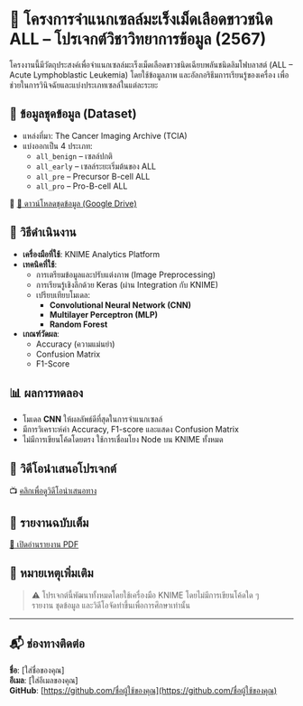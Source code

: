 # 🧬 โครงการจำแนกเซลล์มะเร็งเม็ดเลือดขาวชนิด ALL – โปรเจกต์วิชาวิทยาการข้อมูล (2567)

โครงงานนี้มีวัตถุประสงค์เพื่อจำแนกเซลล์มะเร็งเม็ดเลือดขาวชนิดเฉียบพลันชนิดลิมโฟบลาสต์ (ALL – Acute Lymphoblastic Leukemia) โดยใช้ข้อมูลภาพ และอัลกอริธึมการเรียนรู้ของเครื่อง เพื่อช่วยในการวินิจฉัยและแบ่งประเภทเซลล์ในแต่ละระยะ

## 📁 ข้อมูลชุดข้อมูล (Dataset)

- แหล่งที่มา: The Cancer Imaging Archive (TCIA)
- แบ่งออกเป็น 4 ประเภท:
  - `all_benign` – เซลล์ปกติ
  - `all_early` – เซลล์ระยะเริ่มต้นของ ALL
  - `all_pre` – Precursor B-cell ALL
  - `all_pro` – Pro-B-cell ALL

🔗 [📂 ดาวน์โหลดชุดข้อมูล (Google Drive)](https://your-google-drive-link)

## 🧪 วิธีดำเนินงาน

- **เครื่องมือที่ใช้**: KNIME Analytics Platform
- **เทคนิคที่ใช้**:
  - การเตรียมข้อมูลและปรับแต่งภาพ (Image Preprocessing)
  - การเรียนรู้เชิงลึกด้วย Keras (ผ่าน Integration กับ KNIME)
  - เปรียบเทียบโมเดล:
    - **Convolutional Neural Network (CNN)**
    - **Multilayer Perceptron (MLP)**
    - **Random Forest**
- **เกณฑ์วัดผล**:
  - Accuracy (ความแม่นยำ)
  - Confusion Matrix
  - F1-Score

## 📊 ผลการทดลอง

- โมเดล **CNN** ให้ผลลัพธ์ดีที่สุดในการจำแนกเซลล์
- มีการวิเคราะห์ค่า Accuracy, F1-score และแสดง Confusion Matrix
- ไม่มีการเขียนโค้ดโดยตรง ใช้การเชื่อมโยง Node บน KNIME ทั้งหมด

## 🎥 วิดีโอนำเสนอโปรเจกต์

📺 [คลิกเพื่อดูวิดีโอนำเสนอทาง](https://your-youtube-link)

## 📄 รายงานฉบับเต็ม

[📄 เปิดอ่านรายงาน PDF](./data-sci-final-report.pdf)

## 🔧 หมายเหตุเพิ่มเติม

> ⚠️ โปรเจกต์นี้พัฒนาทั้งหมดโดยใช้เครื่องมือ KNIME โดยไม่มีการเขียนโค้ดใด ๆ  
> รายงาน ชุดข้อมูล และวิดีโอจัดทำขึ้นเพื่อการศึกษาเท่านั้น

---

## 📬 ช่องทางติดต่อ

**ชื่อ**: [ใส่ชื่อของคุณ]  
**อีเมล**: [ใส่อีเมลของคุณ]  
**GitHub**: [https://github.com/ชื่อผู้ใช้ของคุณ](https://github.com/ชื่อผู้ใช้ของคุณ)

